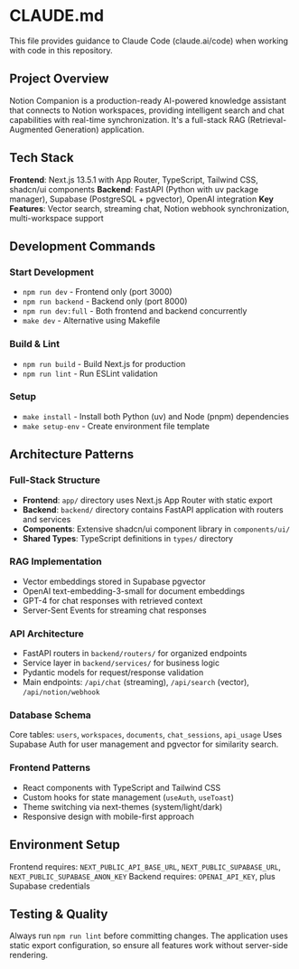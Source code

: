 # CLAUDE.md

This file provides guidance to Claude Code (claude.ai/code) when working with code in this repository.

## Project Overview

Notion Companion is a production-ready AI-powered knowledge assistant that connects to Notion workspaces, providing intelligent search and chat capabilities with real-time synchronization. It's a full-stack RAG (Retrieval-Augmented Generation) application.

## Tech Stack

**Frontend**: Next.js 13.5.1 with App Router, TypeScript, Tailwind CSS, shadcn/ui components
**Backend**: FastAPI (Python with uv package manager), Supabase (PostgreSQL + pgvector), OpenAI integration
**Key Features**: Vector search, streaming chat, Notion webhook synchronization, multi-workspace support

## Development Commands

### Start Development
- `npm run dev` - Frontend only (port 3000)
- `npm run backend` - Backend only (port 8000) 
- `npm run dev:full` - Both frontend and backend concurrently
- `make dev` - Alternative using Makefile

### Build & Lint
- `npm run build` - Build Next.js for production
- `npm run lint` - Run ESLint validation

### Setup
- `make install` - Install both Python (uv) and Node (pnpm) dependencies
- `make setup-env` - Create environment file template

## Architecture Patterns

### Full-Stack Structure
- **Frontend**: `app/` directory uses Next.js App Router with static export
- **Backend**: `backend/` directory contains FastAPI application with routers and services
- **Components**: Extensive shadcn/ui component library in `components/ui/`
- **Shared Types**: TypeScript definitions in `types/` directory

### RAG Implementation
- Vector embeddings stored in Supabase pgvector
- OpenAI text-embedding-3-small for document embeddings
- GPT-4 for chat responses with retrieved context
- Server-Sent Events for streaming chat responses

### API Architecture
- FastAPI routers in `backend/routers/` for organized endpoints
- Service layer in `backend/services/` for business logic
- Pydantic models for request/response validation
- Main endpoints: `/api/chat` (streaming), `/api/search` (vector), `/api/notion/webhook`

### Database Schema
Core tables: `users`, `workspaces`, `documents`, `chat_sessions`, `api_usage`
Uses Supabase Auth for user management and pgvector for similarity search.

### Frontend Patterns
- React components with TypeScript and Tailwind CSS
- Custom hooks for state management (`useAuth`, `useToast`)
- Theme switching via next-themes (system/light/dark)
- Responsive design with mobile-first approach

## Environment Setup

Frontend requires: `NEXT_PUBLIC_API_BASE_URL`, `NEXT_PUBLIC_SUPABASE_URL`, `NEXT_PUBLIC_SUPABASE_ANON_KEY`
Backend requires: `OPENAI_API_KEY`, plus Supabase credentials

## Testing & Quality

Always run `npm run lint` before committing changes.
The application uses static export configuration, so ensure all features work without server-side rendering.